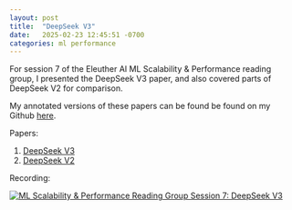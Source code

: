 ```yaml
---
layout: post
title:  "DeepSeek V3"
date:   2025-02-23 12:45:51 -0700
categories: ml performance
---
```


For session 7 of the Eleuther AI ML Scalability & Performance reading group, I presented the DeepSeek V3 paper, and also covered parts of DeepSeek V2 for comparison.

My annotated versions of these papers can be found be found on my Github [here](https://github.com/danielvegamyhre/ml-scalability-and-performance-reading-group/tree/main/session_7).


Papers:
1. [DeepSeek V3](https://arxiv.org/abs/2412.19437)
2. [DeepSeek V2](https://arxiv.org/pdf/2405.04434)

Recording:

[![ML Scalability & Performance Reading Group Session 7: DeepSeek V3](https://img.youtube.com/vi/hPXTRZ9A-9M/maxresdefault.jpg)](https://youtu.be/hPXTRZ9A-9M)
